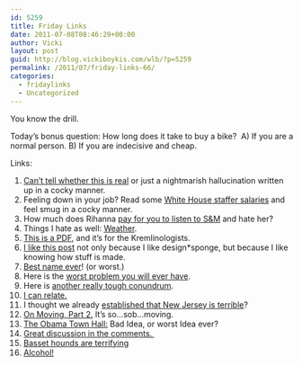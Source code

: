 ```yaml
---
id: 5259
title: Friday Links
date: 2011-07-08T08:46:29+00:00
author: Vicki
layout: post
guid: http://blog.vickiboykis.com/wlb/?p=5259
permalink: /2011/07/friday-links-66/
categories:
  - fridaylinks
  - Uncategorized
---
```

You know the drill.

Today&#8217;s bonus question: How long does it take to buy a bike?  A) If you are a normal person. B) If you are indecisive and cheap.

Links:

  1. <a href="http://www.theawl.com/2011/05/my-two-weeks-as-a-russian-tabloid-sensation" target="_blank">Can&#8217;t tell whether this is real</a> or just a nightmarish hallucination written up in a cocky manner.
  2. Feeling down in your job? Read some <a href="http://www.whitehouse.gov/briefing-room/disclosures/annual-records/2011" target="_blank">White House staffer salaries</a> and feel smug in a cocky manner.
  3. How much does Rihanna <a href="http://www.bakadesuyo.com/how-much-does-it-cost-to-make-a-hit-song" target="_blank">pay for you to listen to S&M</a> and hate her?
  4. Things I hate as well: <a href="http://thisisnotthatblog.com/2011/07/06/an-open-letter-to-weather-com/" target="_blank">Weather</a>.
  5. <a href="http://www.aei.org/docLib/RO-Spring-2011-g.pdf" target="_blank">This is a PDF</a>, and it&#8217;s for the Kremlinologists.
  6. <a href="http://www.designsponge.com/2011/07/designsponge-at-home-the-evolution-of-a-book-cover.html" target="_blank">I like this post</a> not only because I like design*sponge, but because I like knowing how stuff is made.
  7. <a href="http://crescentdragonwagon.typepad.com/nothing_is_wasted_crescen/is-that-your-real-name-.html" target="_blank">Best name ever</a>! (or worst.)
  8. Here is the <a href="http://www.nytimes.com/2011/06/30/us/30paint.html?_r=2" target="_blank">worst problem you will ever have</a>.
  9. Here is <a href="http://www.ft.com/intl/cms/s/2/467f7f04-a30e-11e0-a9a4-00144feabdc0.html#axzz1RQTfiWNX" target="_blank">another really tough conundrum</a>.
 10. <a href="http://http://www.flourishinprogress.com/2011/07/its-best-to-steal-from-kids-who-dont.html?utm_source=feedburner&utm_medium=feed&utm_campaign=Feed%3A+FlourishInProgress+%28Flourish+in+Progress%29" target="_blank">I can relate.</a>
 11. I thought we already <a href="http://www.freakonomics.com/2011/07/07/the-wastefulness-of-new-jerseys-gas-pumping-restrictions/" target="_blank">established that New Jersey is terrible</a>?
 12. <a href="http://manhattan-nest.com/2011/06/28/on-moving-part-2/" target="_blank">On Moving, Part 2.</a> It&#8217;s so&#8230;sob&#8230;moving.
 13. <a href="http://www.theawl.com/2011/07/askobama-twitter-town-hall-going-poorly" target="_blank">The Obama Town Hall:</a> Bad Idea, or worst Idea ever?
 14. <a href="http://www.motherhoodinnyc.com/tested" target="_blank">Great discussion in the comments. </a>
 15. <a href="http://www.boingboing.net/2011/07/04/photos-of-basset-hou.html" target="_blank">Basset hounds are terrifying</a>
 16. <a href="http://www.rubinary.com/2011/07/04/cocktail-a-la-alena/" target="_blank">Alcohol!</a>